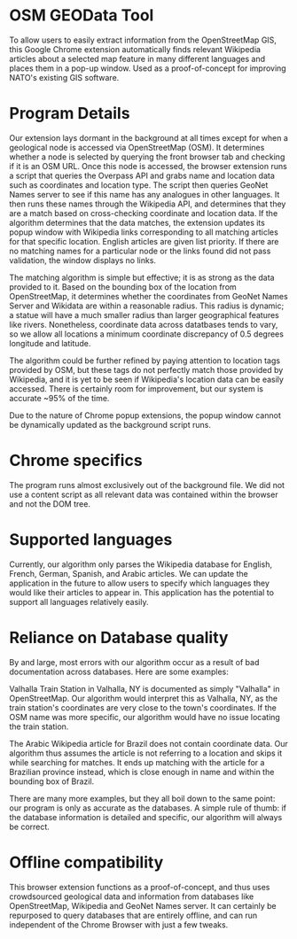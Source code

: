 # OSM GEOData Tool
To allow users to easily extract information from the OpenStreetMap GIS, this Google Chrome extension automatically finds relevant Wikipedia articles about a selected map feature in many different languages and places them in a pop-up window. Used as a proof-of-concept for improving NATO's existing GIS software.

# Program Details
Our extension lays dormant in the background at all times except for when a geological node is accessed via OpenStreetMap (OSM). It determines whether a node is selected by querying the front browser tab and checking if it is an OSM URL. Once this node is accessed, the browser extension runs a script that queries the Overpass API and grabs name and location data such as coordinates and location type. The script then queries GeoNet Names server to see if this name has any analogues in other languages. It then runs these names through the Wikipedia API, and determines that they are a match based on cross-checking coordinate and location data. If the algorithm determines that the data matches, the extension updates its popup window with Wikipedia links corresponding to all matching articles for that specific location. English articles are given list priority. If there are no matching names for a particular node or the links found did not pass validation, the window displays no links.

The matching algorithm is simple but effective; it is as strong as the data provided to it. Based on the bounding box of the location from OpenStreetMap, it determines whether the coordinates from GeoNet Names Server and Wikidata are within a reasonable radius. This radius is dynamic; a statue will have a much smaller radius than larger geographical features like rivers. Nonetheless, coordinate data across datatbases tends to vary, so we allow all locations a minimum coordinate discrepancy of 0.5 degrees longitude and latitude. 

The algorithm could be further refined by paying attention to location tags provided by OSM, but these tags do not perfectly match those provided by Wikipedia, and it is yet to be seen if Wikipedia's location data can be easily accessed. There is certainly room for improvement, but our system is accurate ~95% of the time.

Due to the nature of Chrome popup extensions, the popup window cannot be dynamically updated as the background script runs.

# Chrome specifics
The program runs almost exclusively out of the background file. We did not use a content script as all relevant data was contained within the browser and not the DOM tree. 

# Supported languages
Currently, our algorithm only parses the Wikipedia database for English, French, German, Spanish, and Arabic articles. We can update the application in the future to allow users to specify which languages they would like their articles to appear in. This application has the potential to support all languages relatively easily.

# Reliance on Database quality
By and large, most errors with our algorithm occur as a result of bad documentation across databases. Here are some examples:

Valhalla Train Station in Valhalla, NY is documented as simply "Valhalla" in OpenStreetMap. Our algorithm would interpret this as Valhalla, NY, as the train station's coordinates are very close to the town's coordinates. If the OSM name was more specific, our algorithm would have no issue locating the train station.

The Arabic Wikipedia article for Brazil does not contain coordinate data. Our algorithm thus assumes the article is not referring to a location and skips it while searching for matches. It ends up matching with the article for a Brazilian province instead, which is close enough in name and within the bounding box of Brazil.

There are many more examples, but they all boil down to the same point: our program is only as accurate as the databases. A simple rule of thumb: if the database information is detailed and specific, our algorithm will always be correct.

# Offline compatibility
This browser extension functions as a proof-of-concept, and thus uses crowdsourced geological data and information from databases like OpenStreetMap, Wikipedia and GeoNet Names server. It can certainly be repurposed to query databases that are entirely offline, and can run independent of the Chrome Browser with just a few tweaks.